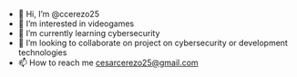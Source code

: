 - 👋 Hi, I’m @ccerezo25
- 👀 I’m interested in videogames 
- 🌱 I’m currently learning cybersecurity
- 💞️ I’m looking to collaborate on  project on cybersecurity or development technologies
- 📫 How to reach me  cesarcerezo25@gmail.com

<!---
English version 
Hi, my name is César, and I’m a software engineer. I have a strong passion for video games and enjoy playing with my dogs. 
My love for technology began when I was a child, and my dad bought me my first computer. From that moment, I knew that this was the world I wanted to be a part of.
I started working in technical support, and later I launched a small computer  repair business  for friends and family. 
However, I soon realized that technology is much more than just fixing PCs. 
This led me to pursue a university degree, where I discovered programming. I was captivated by it and knew that it was an area where I could grow and improve.
I’m an enthusiastic learner and enjoy taking courses on platforms like Udemy or any other that allows me to learn something new.
Currently, I’m studying cybersecurity through online courses, and I’m eager for opportunities to continue growing professionally in this field
--->


<!---
Versión en español 

Hola, mi nombre es César y soy ingeniero en software. Me encantan los videojuegos y pasar tiempo jugando con mis perros. 
Mi pasión por la tecnología comenzó cuando, de pequeño, mi papá me compró una computadora. Desde ese momento supe que ese era el mundo en el que quería estar.
Comencé trabajando en el área de soporte técnico, y más tarde inicié un pequeño negocio de reparación de computadoras para amigos y familiares. 
Sin embargo, me di cuenta de que la tecnología va mucho más allá de reparar PCs. Fue entonces cuando ingresé a la universidad y descubrí la programación.
Me fascinó y supe que era un área en la que podía mejorar continuamente.
Soy un apasionado del aprendizaje y disfruto realizar cursos en plataformas educativas como Udemy o cualquier otra que me permita adquirir nuevos conocimientos.
Actualmente, estoy aprendiendo ciberseguridad a través de cursos en línea y estoy buscando oportunidades que me permitan desarrollarme profesionalmente en este campo.
--->
